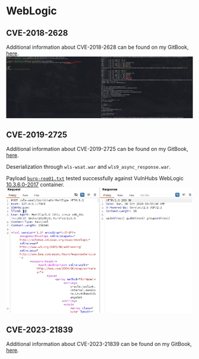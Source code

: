 # WebLogic
## CVE-2018-2628
Additional information about CVE-2018-2628 can be found on my GitBook, [here](https://app.gitbook.com/o/i5zzcCcQScEjAbS1CNWw/s/LZ9hPT4FtAP57VrTApYv/exploits-pocs/oracle/weblogic-cve-2018-2628).
![cve-2018-2628](cve-2018-2628/cve-2018-2628.png)


## CVE-2019-2725
Additional information about CVE-2019-2725 can be found on my GitBook, [here](https://app.gitbook.com/o/i5zzcCcQScEjAbS1CNWw/s/LZ9hPT4FtAP57VrTApYv/~/changes/84/exploits-pocs/oracle/weblogic-cve-2019-2729).

Deserialization through `wls-wsat.war` and `wls9_async_response.war`. 

Payload [`burp-req01.txt`](cve-2019-2725/burp-req01.txt) tested successfully against VulnHubs WebLogic [10.3.6.0-2017](https://hub.docker.com/layers/vulhub/weblogic/10.3.6.0-2017/images/sha256-275ec19477cfda389dc1c42158033e7e8c650dd4cba9f090ca0ba673902b73c9?context=explore) container.
![cve-2019-2725](cve-2019-2725/cve-2019-2725.png)

## CVE-2023-21839
Additional information about CVE-2023-21839 can be found on my GitBook, [here](https://app.gitbook.com/o/i5zzcCcQScEjAbS1CNWw/s/LZ9hPT4FtAP57VrTApYv/~/changes/85/exploits-pocs/oracle/weblogic-cve-2024-21839).

